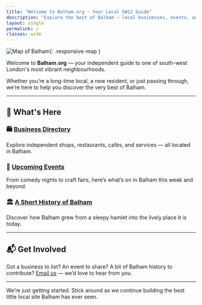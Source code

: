 ```yaml
---
title: "Welcome to Balham.org - Your Local SW12 Guide"
description: "Explore the best of Balham — local businesses, events, and stories from SW12."
layout: single
permalink: /
classes: wide
---
```


![Map of Balham](/images/map.png){: .responsive-map }

Welcome to **Balham.org** — your independent guide to one of south-west
London's most vibrant neighbourhoods.

Whether you’re a long-time local, a new resident, or just passing through,
we’re here to help you discover the very best of Balham.

---

## 📍 What's Here

### 🛍️ [Business Directory](/directory/)
Explore independent shops, restaurants, cafés, and services — all located
in Balham.

### 📅 [Upcoming Events](/events/)
From comedy nights to craft fairs, here’s what’s on in Balham this week
and beyond.

### 🏛️ [A Short History of Balham](/history/)
Discover how Balham grew from a sleepy hamlet into the lively place it is
today.

---

## 📬 Get Involved

Got a business to list? An event to share? A bit of Balham history to
contribute? [Email us](mailto:hello@balham.org) — we’d love to hear from
you.

---

We’re just getting started. Stick around as we continue building the best
little local site Balham has ever seen.

